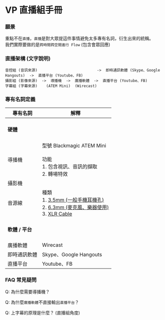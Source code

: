 # VP 直播組手冊

### 願景
重點不在`直播`，`直播`是對大眾提這件事情避免太多專有名詞，衍生出來的統稱。  
我們實際要做的是`跨時間跨空間進行 Flow` (包含會眾回應)

### 直播架構 (文字說明)

```
音控組 (音訊來源)                           ->  即時通訊軟體 (Skype、Google Hangouts)  ->  直播平台 (Youtube、FB)
攝影組 (影像來源)  ->  導播機  ->  廣播軟體  ->  直播平台 (Youtube、FB)
字幕組 (字幕來源)    (ATEM Mini)  (Wirecast)
```

### 專有名詞定義

|專有名詞|解釋|
|--|--|
|<h4>硬體</h4>||
|導播機|型號 Blackmagic ATEM Mini<br><br>功能<br>1. 包含視訊、音訊的擷取<br>2. 轉場特效|
|攝影機||
|音源線|種類<br>1. [3.5mm (一般手機耳機孔)](https://en.wikipedia.org/wiki/Phone_connector_(audio))<br>2. [6.3mm (麥克風、樂器使用)](https://en.wikipedia.org/wiki/Phone_connector_(audio))<br>3. [XLR Cable](https://en.wikipedia.org/wiki/XLR_connector)|
|<h4>軟體 / 平台</h4>||
|廣播軟體|Wirecast|
|即時通訊軟體|Skype、Google Hangouts|
|直播平台|Youtube、FB|

### FAQ 常見疑問

Q: 為什麼需要導播機？

Q: 為什麼`廣播軟體`不直接輸出`直播平台`？

Q: 上字幕的原理是什麼？ (直播組角度)
